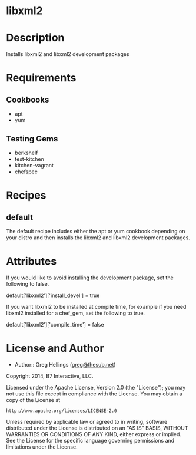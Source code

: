 # libxml2

Description
===========

Installs libxml2 and libxml2 development packages

Requirements
============
## Cookbooks
* apt
* yum

## Testing Gems
* berkshelf
* test-kitchen
* kitchen-vagrant
* chefspec

Recipes
=======

default
-------
The default recipe includes either the apt or yum cookbook depending on your distro and then installs the libxml2 and libxml2 development packages.

Attributes
==========

If you would like to avoid installing the development package, set the following to false.

default['libxml2']['install_devel'] = true

If you want libxml2 to be installed at compile time, for example if you need
libxml2 installed for a chef_gem, set the following to true.

default['libxml2']['compile_time'] = false


License and Author
==================

* Author:: Greg Hellings (<greg@thesub.net>)


Copyright 2014, B7 Interactive, LLC.

Licensed under the Apache License, Version 2.0 (the "License");
you may not use this file except in compliance with the License.
You may obtain a copy of the License at

    http://www.apache.org/licenses/LICENSE-2.0

Unless required by applicable law or agreed to in writing, software
distributed under the License is distributed on an "AS IS" BASIS,
WITHOUT WARRANTIES OR CONDITIONS OF ANY KIND, either express or implied.
See the License for the specific language governing permissions and
limitations under the License.
